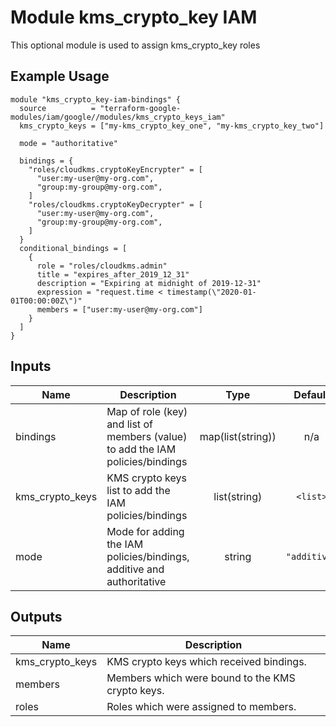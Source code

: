 # Module kms_crypto_key IAM

This optional module is used to assign kms_crypto_key roles

## Example Usage
```
module "kms_crypto_key-iam-bindings" {
  source          = "terraform-google-modules/iam/google//modules/kms_crypto_keys_iam"
  kms_crypto_keys = ["my-kms_crypto_key_one", "my-kms_crypto_key_two"]

  mode = "authoritative"

  bindings = {
    "roles/cloudkms.cryptoKeyEncrypter" = [
      "user:my-user@my-org.com",
      "group:my-group@my-org.com",
    ]
    "roles/cloudkms.cryptoKeyDecrypter" = [
      "user:my-user@my-org.com",
      "group:my-group@my-org.com",
    ]
  }
  conditional_bindings = [
    {
      role = "roles/cloudkms.admin"
      title = "expires_after_2019_12_31"
      description = "Expiring at midnight of 2019-12-31"
      expression = "request.time < timestamp(\"2020-01-01T00:00:00Z\")"
      members = ["user:my-user@my-org.com"]
    }
  ]
}
```

<!-- BEGINNING OF PRE-COMMIT-TERRAFORM DOCS HOOK -->
## Inputs

| Name | Description | Type | Default | Required |
|------|-------------|:----:|:-----:|:-----:|
| bindings | Map of role (key) and list of members (value) to add the IAM policies/bindings | map(list(string)) | n/a | yes |
| kms\_crypto\_keys | KMS crypto keys list to add the IAM policies/bindings | list(string) | `<list>` | no |
| mode | Mode for adding the IAM policies/bindings, additive and authoritative | string | `"additive"` | no |

## Outputs

| Name | Description |
|------|-------------|
| kms\_crypto\_keys | KMS crypto keys which received bindings. |
| members | Members which were bound to the KMS crypto keys. |
| roles | Roles which were assigned to members. |

<!-- END OF PRE-COMMIT-TERRAFORM DOCS HOOK -->
